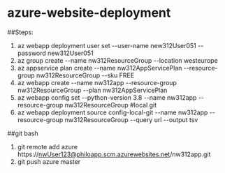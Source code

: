 # azure-website-deployment

##Steps:
1. az webapp deployment user set --user-name new312User051 --password new312User051
2. az group create --name nw312ResourceGroup --location westeurope
3. az appservice plan create --name nw312AppServicePlan --resource-group nw312ResourceGroup --sku FREE
4. az webapp create --name nw312app --resource-group nw312ResourceGroup --plan nw312AppServicePlan
5. az webapp config set --python-version 3.8  --name nw312app --resource-group nw312ResourceGroup
#local git 
6. az webapp deployment source config-local-git --name nw312app --resource-group nw312ResourceGroup --query url --output tsv

##git bash

1. git remote add azure https://nwUser123@philoapp.scm.azurewebsites.net/nw312app.git
2. git push azure master
